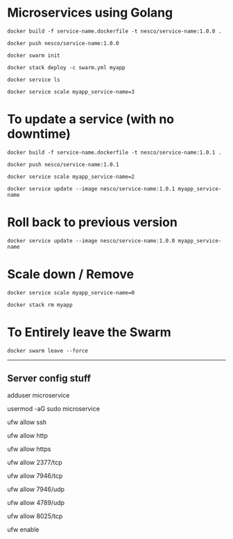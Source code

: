 # Microservices using Golang

```
docker build -f service-name.dockerfile -t nesco/service-name:1.0.0 .
```

```
docker push nesco/service-name:1.0.0
```

```
docker swarm init
```

```
docker stack deploy -c swarm.yml myapp
```

```
docker service ls
```

```
docker service scale myapp_service-name=3
```

# To update a service (with no downtime)

```
docker build -f service-name.dockerfile -t nesco/service-name:1.0.1 .
```

```
docker push nesco/service-name:1.0.1
```

```
docker service scale myapp_service-name=2
```

```
docker service update --image nesco/service-name:1.0.1 myapp_service-name
```

# Roll back to previous version

```
docker service update --image nesco/service-name:1.0.0 myapp_service-name
```

# Scale down / Remove

```
docker service scale myapp_service-name=0
```

```
docker stack rm myapp
```

# To Entirely leave the Swarm

```
docker swarm leave --force
```


--------------------------
## Server config stuff

adduser microservice

usermod -aG sudo microservice

ufw allow ssh

ufw allow http

ufw allow https

ufw allow 2377/tcp

ufw allow 7946/tcp

ufw allow 7946/udp

ufw allow 4789/udp

ufw allow 8025/tcp

ufw enable